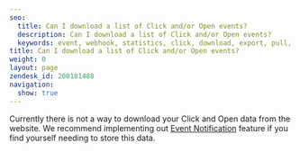 ```yaml
---
seo:
  title: Can I download a list of Click and/or Open events?
  description: Can I download a list of Click and/or Open events?
  keywords: event, webhook, statistics, click, download, export, pull, down, open, get, post, URL, stats, events
title: Can I download a list of Click and/or Open events?
weight: 0
layout: page
zendesk_id: 200181488
navigation:
  show: true
---
```


Currently&nbsp;there is not a way to download your Click and Open data from the website. We recommend implementing out [Event Notification](https://app.sendgrid.com/settings/mail_settings) feature if you find yourself needing to store this data.&nbsp;


